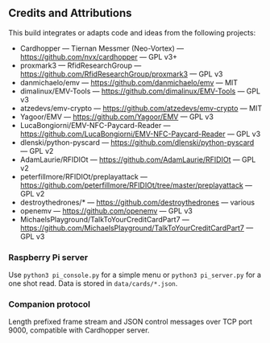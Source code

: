 

## Credits and Attributions

This build integrates or adapts code and ideas from the following projects:

- Cardhopper — Tiernan Messmer (Neo-Vortex) — https://github.com/nvx/cardhopper — GPL v3+
- proxmark3 — RfidResearchGroup — https://github.com/RfidResearchGroup/proxmark3 — GPL v3
- danmichaelo/emv — https://github.com/danmichaelo/emv — MIT
- dimalinux/EMV-Tools — https://github.com/dimalinux/EMV-Tools — GPL v3
- atzedevs/emv-crypto — https://github.com/atzedevs/emv-crypto — MIT
- Yagoor/EMV — https://github.com/Yagoor/EMV — GPL v3
- LucaBongiorni/EMV-NFC-Paycard-Reader — https://github.com/LucaBongiorni/EMV-NFC-Paycard-Reader — GPL v3
- dlenski/python-pyscard — https://github.com/dlenski/python-pyscard — GPL v2
- AdamLaurie/RFIDIOt — https://github.com/AdamLaurie/RFIDIOt — GPL v2
- peterfillmore/RFIDIOt/preplayattack — https://github.com/peterfillmore/RFIDIOt/tree/master/preplayattack — GPL v2
- destroythedrones/* — https://github.com/destroythedrones — various
- openemv — https://github.com/openemv — GPL v3
- MichaelsPlayground/TalkToYourCreditCardPart7 — https://github.com/MichaelsPlayground/TalkToYourCreditCardPart7 — GPL v3


### Raspberry Pi server
Use `python3 pi_console.py` for a simple menu or `python3 pi_server.py` for a one shot read. Data is stored in `data/cards/*.json`.

### Companion protocol
Length prefixed frame stream and JSON control messages over TCP port 9000, compatible with Cardhopper server.
